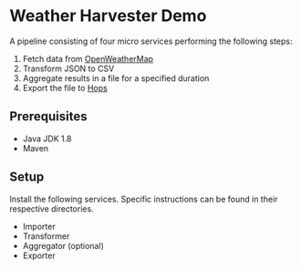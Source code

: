 # Weather Harvester Demo

A pipeline consisting of four micro services performing the following steps:
1. Fetch data from [OpenWeatherMap](https://openweathermap.org/)
2. Transform JSON to CSV
3. Aggregate results in a file for a specified duration
4. Export the file to [Hops](http://www.hops.io/)

## Prerequisites

* Java JDK 1.8
* Maven

## Setup

Install the following services. Specific instructions can be found in their respective directories.
* Importer
* Transformer
* Aggregator (optional)
* Exporter

